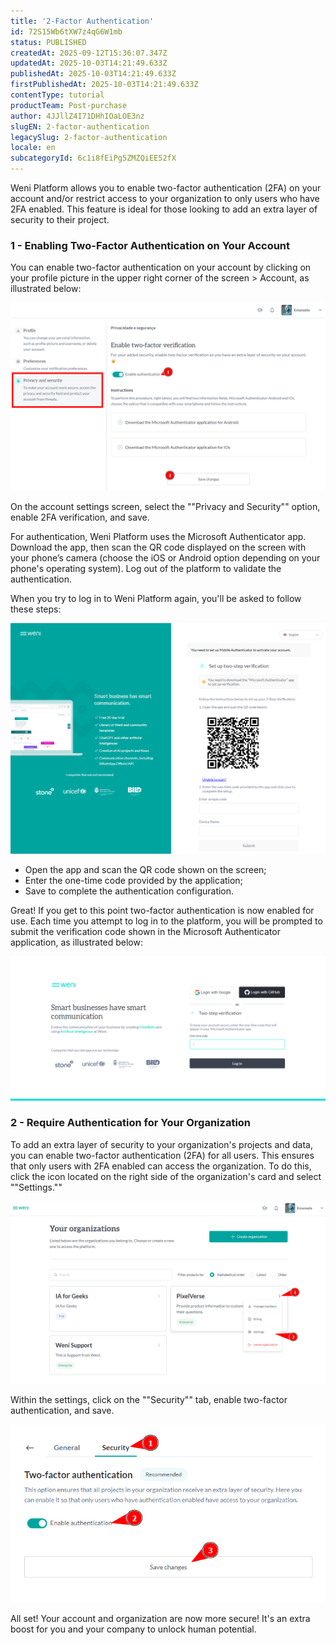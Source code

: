 ```yaml
---
title: '2-Factor Authentication'
id: 72S15Wb6tXW7z4qG6W1mb
status: PUBLISHED
createdAt: 2025-09-12T15:36:07.347Z
updatedAt: 2025-10-03T14:21:49.633Z
publishedAt: 2025-10-03T14:21:49.633Z
firstPublishedAt: 2025-10-03T14:21:49.633Z
contentType: tutorial
productTeam: Post-purchase
author: 4JJllZ4I71DHhIOaLOE3nz
slugEN: 2-factor-authentication
legacySlug: 2-factor-authentication
locale: en
subcategoryId: 6c1i8fEiPg5ZMZQiEE52fX
---
```


Weni Platform allows you to enable two\-factor authentication (2FA) on your account and/or restrict access to your organization to only users who have 2FA enabled. This feature is ideal for those looking to add an extra layer of security to their project.

### 1 \- Enabling Two\-Factor Authentication on Your Account

You can enable two\-factor authentication on your account by clicking on your profile picture in the upper right corner of the screen \> Account, as illustrated below:

![](https://raw.githubusercontent.com/vtexdocs/help-center-content/refs/heads/main/docs/en/tutorials/weni-by-vtex/weni-by-vtex-overview/2-factor-authentication_1.png)

On the account settings screen, select the ""Privacy and Security"" option, enable 2FA verification, and save.

For authentication, Weni Platform uses the Microsoft Authenticator app. Download the app, then scan the QR code displayed on the screen with your phone’s camera (choose the iOS or Android option depending on your phone's operating system). Log out of the platform to validate the authentication.

When you try to log in to Weni Platform again, you'll be asked to follow these steps:

![](https://raw.githubusercontent.com/vtexdocs/help-center-content/refs/heads/main/docs/en/tutorials/weni-by-vtex/weni-by-vtex-overview/2-factor-authentication_2.png)
- Open the app and scan the QR code shown on the screen;
- Enter the one\-time code provided by the application;
- Save to complete the authentication configuration.

Great! If you get to this point two\-factor authentication is now enabled for use. Each time you attempt to log in to the platform, you will be prompted to submit the verification code shown in the Microsoft Authenticator application, as illustrated below:

![](https://raw.githubusercontent.com/vtexdocs/help-center-content/refs/heads/main/docs/en/tutorials/weni-by-vtex/weni-by-vtex-overview/2-factor-authentication_3.PNG)

### 2 - Require Authentication for Your Organization

To add an extra layer of security to your organization's projects and data, you can enable two\-factor authentication (2FA) for all users. This ensures that only users with 2FA enabled can access the organization. To do this, click the icon located on the right side of the organization's card and select ""Settings.""

![](https://raw.githubusercontent.com/vtexdocs/help-center-content/refs/heads/main/docs/en/tutorials/weni-by-vtex/weni-by-vtex-overview/2-factor-authentication_4.png)

Within the settings, click on the ""Security"" tab, enable two\-factor authentication, and save.

![](https://raw.githubusercontent.com/vtexdocs/help-center-content/refs/heads/main/docs/en/tutorials/weni-by-vtex/weni-by-vtex-overview/2-factor-authentication_5.png)

All set! Your account and organization are now more secure! It's an extra boost for you and your company to unlock human potential.
